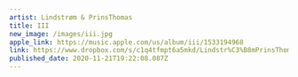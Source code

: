 ```yaml
---
artist: Lindstrøm & PrinsThomas
title: III
new_image: /images/iii.jpg
apple_link: https://music.apple.com/us/album/iii/1533194968
link: https://www.dropbox.com/s/c1q4tfmpt6a5mkd/Lindstr%C3%B8mPrinsThomas.zip?dl=1
published_date: 2020-11-21T19:22:08.087Z
---
```


